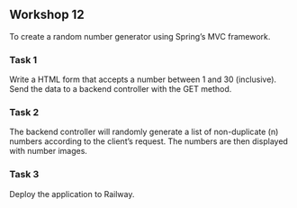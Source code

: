 ## Workshop 12
To create a random number generator using Spring’s MVC framework. <br>

### Task 1
Write a HTML form that accepts a number between 1 and 30 (inclusive). Send the data to a backend controller with the GET method.

### Task 2
The backend controller will randomly generate a list of non-duplicate (n) numbers according to the client’s request. The numbers are then displayed with number images.

### Task 3
Deploy the application to Railway.